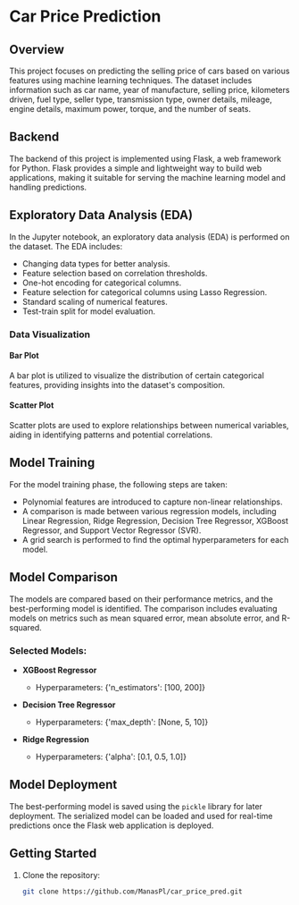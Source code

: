 # Car Price Prediction

## Overview

This project focuses on predicting the selling price of cars based on various features using machine learning techniques. The dataset includes information such as car name, year of manufacture, selling price, kilometers driven, fuel type, seller type, transmission type, owner details, mileage, engine details, maximum power, torque, and the number of seats.

## Backend

The backend of this project is implemented using Flask, a web framework for Python. Flask provides a simple and lightweight way to build web applications, making it suitable for serving the machine learning model and handling predictions.

## Exploratory Data Analysis (EDA)

In the Jupyter notebook, an exploratory data analysis (EDA) is performed on the dataset. The EDA includes:

- Changing data types for better analysis.
- Feature selection based on correlation thresholds.
- One-hot encoding for categorical columns.
- Feature selection for categorical columns using Lasso Regression.
- Standard scaling of numerical features.
- Test-train split for model evaluation.

### Data Visualization

#### Bar Plot

A bar plot is utilized to visualize the distribution of certain categorical features, providing insights into the dataset's composition.

#### Scatter Plot

Scatter plots are used to explore relationships between numerical variables, aiding in identifying patterns and potential correlations.

## Model Training

For the model training phase, the following steps are taken:

- Polynomial features are introduced to capture non-linear relationships.
- A comparison is made between various regression models, including Linear Regression, Ridge Regression, Decision Tree Regressor, XGBoost Regressor, and Support Vector Regressor (SVR).
- A grid search is performed to find the optimal hyperparameters for each model.

## Model Comparison

The models are compared based on their performance metrics, and the best-performing model is identified. The comparison includes evaluating models on metrics such as mean squared error, mean absolute error, and R-squared.

### Selected Models:

- **XGBoost Regressor**
  - Hyperparameters: {'n_estimators': [100, 200]}

- **Decision Tree Regressor**
  - Hyperparameters: {'max_depth': [None, 5, 10]}

- **Ridge Regression**
  - Hyperparameters: {'alpha': [0.1, 0.5, 1.0]}

## Model Deployment

The best-performing model is saved using the `pickle` library for later deployment. The serialized model can be loaded and used for real-time predictions once the Flask web application is deployed.

## Getting Started

1. Clone the repository:
   ```bash
   git clone https://github.com/ManasPl/car_price_pred.git
